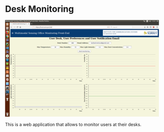 # Desk Monitoring

![Alt text](screenshot.png?raw=true "Multimodal Sensing Office Monitoring Front-End")

This is a web application that allows to monitor users at their desks.
